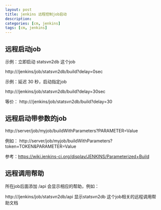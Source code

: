 ```yaml
---
layout: post
title: jenkins 远程控制job启动
description: 
categories: [cm, jenkins]
tags: [cm, jenkins]
---
```



## 远程启动job

示例：立即启动 statsvn2db 这个job

http://<your-host>/jenkins/job/statsvn2db/build?delay=0sec

示例：延迟 30 秒，启动指定job

http://<your-host>/jenkins/job/statsvn2db/build?delay=30sec

等价： http://<your-host>/jenkins/job/statsvn2db/build?delay=30


## 远程启动带参数的job

http://server/job/myjob/buildWithParameters?PARAMETER=Value

例如：    http://server/job/myjob/buildWithParameters?token=TOKEN&PARAMETER=Value

参考：<https://wiki.jenkins-ci.org/display/JENKINS/Parameterized+Build>

## 远程调用帮助

所在job后面添加 /api 会显示相应的帮助，例如：

http://<your-host>/jenkins/job/statsvn2db/api   显示statsvn2db 这个job相关的远程调用帮助文档










